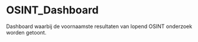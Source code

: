# OSINT_Dashboard
Dashboard waarbij de voornaamste resultaten van lopend OSINT onderzoek worden getoont.

